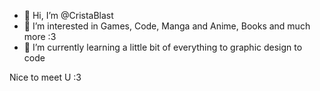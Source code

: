- 👋 Hi, I’m @CristaBlast
- 👀 I’m interested in Games, Code, Manga and Anime, Books and much more :3
- 🌱 I’m currently learning a little bit of everything to graphic design to code

Nice to meet U :3
